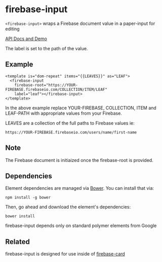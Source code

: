 # firebase-input

`<firebase-input>` wraps a Firebase document value in a paper-input for editing

[API Docs and Demo](http://hekahouse.github.io/firebase-input/)

The label is set to the path of the value.

## Example
    <template is="dom-repeat" items="{{LEAVES}}" as="LEAF">
      <firebase-input
        firebase-root="https://YOUR-FIREBASE.firebaseio.com/COLLECTION/ITEM/LEAF"
        label="leaf"></firebase-input>
    </template>

In the above example replace YOUR-FIREBASE, COLLECTION, ITEM and LEAF-PATH with appropriate values from your Firebase.

LEAVES are a collection of the full paths to Firebase values ie:

    https://YOUR-FIREBASE.firebaseio.com/users/name/first-name

## Note

The Firebase document is initiaized once the firebase-root is provided.

## Dependencies

Element dependencies are managed via [Bower](http://bower.io/). You can
install that via:

    npm install -g bower

Then, go ahead and download the element's dependencies:

    bower install

firebase-input depends only on standard polymer elements from Google

## Related

firebase-input is designed for use inside of [firebase-card](https://HekaHouse.github.io/firebase-card)
